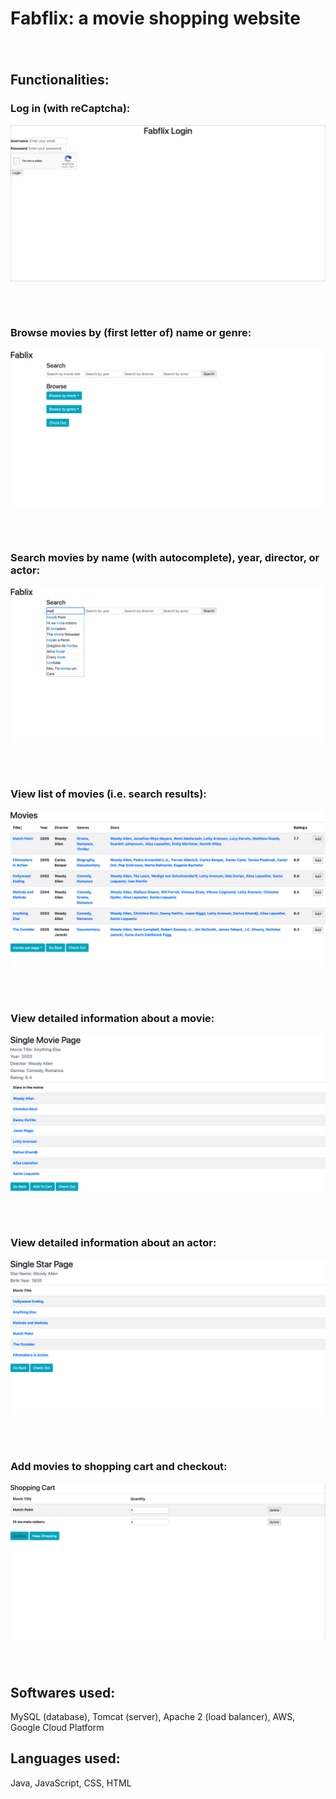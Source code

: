 # Fabflix: a movie shopping website
###### <br/>
## Functionalities:
### Log in (with reCaptcha):
![log in](https://github.com/Mescetina/Fabflix/blob/master/screenshots/login.png)
###### <br/>
### Browse movies by (first letter of) name or genre:
![browse movies](https://github.com/Mescetina/Fabflix/blob/master/screenshots/browse-movies.png)
###### <br/>
### Search movies by name (with autocomplete), year, director, or actor:
![search movies](https://github.com/Mescetina/Fabflix/blob/master/screenshots/search-movies.png)
###### <br/>
### View list of movies (i.e. search results):
![movie list](https://github.com/Mescetina/Fabflix/blob/master/screenshots/movie-list.png)
###### <br/>
### View detailed information about a movie:
![single movie](https://github.com/Mescetina/Fabflix/blob/master/screenshots/single-movie.png)
###### <br/>
### View detailed information about an actor:
![single star](https://github.com/Mescetina/Fabflix/blob/master/screenshots/single-star.png)
###### <br/>
### Add movies to shopping cart and checkout:
![checkout](https://github.com/Mescetina/Fabflix/blob/master/screenshots/checkout.png)
###### <br/>
## Softwares used:
MySQL (database), Tomcat (server), Apache 2 (load balancer), AWS, Google Cloud Platform
## Languages used:
Java, JavaScript, CSS, HTML
